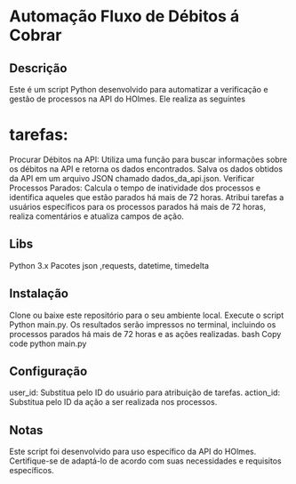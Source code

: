# Automação Fluxo de Débitos á Cobrar 

## Descrição
Este é um script Python desenvolvido para automatizar a verificação e gestão de processos na API do HOlmes. Ele realiza as seguintes 
# tarefas:
Procurar Débitos na API: Utiliza uma função para buscar informações sobre os débitos na API e retorna os dados encontrados.
Salva os dados obtidos da API em um arquivo JSON chamado dados_da_api.json.
Verificar Processos Parados: Calcula o tempo de inatividade dos processos e identifica aqueles que estão parados há mais de 72 horas.
Atribui tarefas a usuários específicos para os processos parados há mais de 72 horas, realiza comentários e atualiza campos de ação.

## Libs
Python 3.x
Pacotes json ,requests, datetime, timedelta

## Instalação

Clone ou baixe este repositório para o seu ambiente local.
Execute o script Python main.py.
Os resultados serão impressos no terminal, incluindo os processos parados há mais de 72 horas e as ações realizadas.
bash
Copy code
python main.py

## Configuração
user_id: Substitua pelo ID do usuário para atribuição de tarefas.
action_id: Substitua pelo ID da ação a ser realizada nos processos.

## Notas
Este script foi desenvolvido para uso específico da  API do HOlmes. Certifique-se de adaptá-lo de acordo com suas necessidades e requisitos específicos. 

